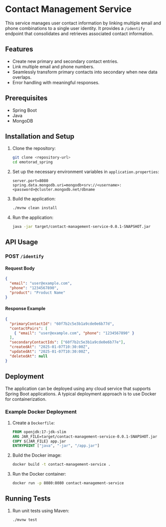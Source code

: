 # Contact Management Service

This service manages user contact information by linking multiple email and phone combinations to a single user identity. It provides a `/identify` endpoint that consolidates and retrieves associated contact information.

## Features

- Create new primary and secondary contact entries.
- Link multiple email and phone numbers.
- Seamlessly transform primary contacts into secondary when new data overlaps.
- Error handling with meaningful responses.

## Prerequisites

- Spring Boot
- Java
- MongoDB

## Installation and Setup

1. Clone the repository:
   ```bash
   git clone <repository-url>
   cd emotorad_spring
   ```
2. Set up the necessary environment variables in `application.properties`:
   ```properties
   server.port=8080
   spring.data.mongodb.uri=mongodb+srv://<username>:<password>@cluster.mongodb.net/dbname
   ```
3. Build the application:
   ```bash
   ./mvnw clean install
   ```
4. Run the application:
   ```bash
   java -jar target/contact-management-service-0.0.1-SNAPSHOT.jar
   ```

## API Usage

### POST `/identify`

#### Request Body

```json
{
  "email": "user@example.com",
  "phone": "1234567890",
  "product": "Product Name"
}
```

#### Response Example

```json
{
  "primaryContactId": "60f7b2c5e3b1a9cde0e6b77d",
  "contactPairs": [
    { "email": "user@example.com", "phone": "1234567890" }
  ],
  "secondaryContactIds": ["60f7b2c5e3b1a9cde0e6b77e"],
  "createdAt": "2025-01-07T10:30:00Z",
  "updatedAt": "2025-01-07T10:30:00Z",
  "deletedAt": null
}
```

## Deployment

The application can be deployed using any cloud service that supports Spring Boot applications. A typical deployment approach is to use Docker for containerization.

### Example Docker Deployment

1. Create a `Dockerfile`:
   ```dockerfile
   FROM openjdk:17-jdk-slim
   ARG JAR_FILE=target/contact-management-service-0.0.1-SNAPSHOT.jar
   COPY ${JAR_FILE} app.jar
   ENTRYPOINT ["java", "-jar", "/app.jar"]
   ```
2. Build the Docker image:
   ```bash
   docker build -t contact-management-service .
   ```
3. Run the Docker container:
   ```bash
   docker run -p 8080:8080 contact-management-service
   ```

## Running Tests

1. Run unit tests using Maven:
   ```bash
   ./mvnw test
   ```

